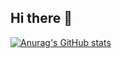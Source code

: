 ## Hi there 👋

[![Anurag's GitHub stats](https://github-readme-stats.vercel.app/api?username=purush0t&show_icons=true&theme=dark)](https://github.com/anuraghazra/github-readme-stats)


<!--## Github Stats  
<div align="center"><img src="https://github-readme-stats.vercel.app/api?username=purush0t&show_icons=true&count_private=true&hide_border=true" align="center" /></div>
<br />-->

<!--
**purush0t/purush0t** is a ✨ _special_ ✨ repository because its `README.md` (this file) appears on your GitHub profile.

Here are some ideas to get you started:

- 🔭 I’m currently working on ...
- 🌱 I’m currently learning ...
- 👯 I’m looking to collaborate on ...
- 🤔 I’m looking for help with ...
- 💬 Ask me about ...
- 📫 How to reach me: ...
- 😄 Pronouns: ...
- ⚡ Fun fact: ...
-->
